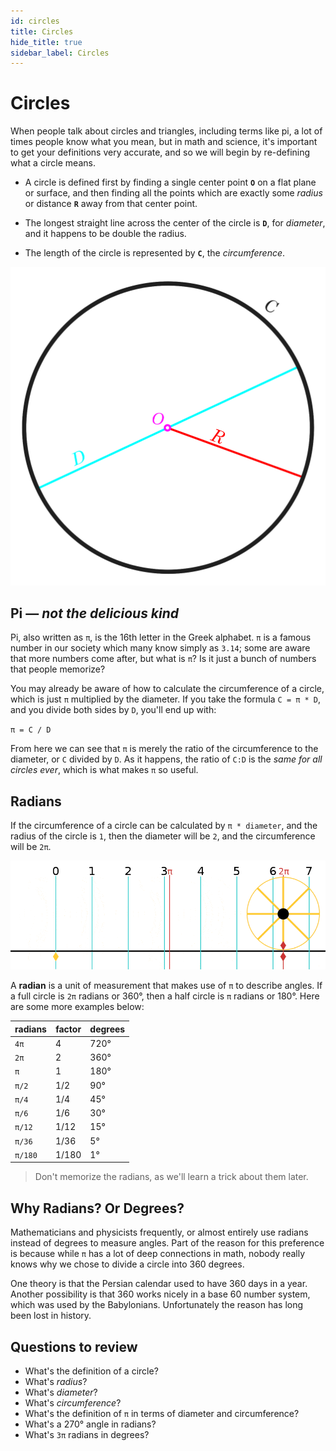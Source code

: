 ```yaml
---
id: circles
title: Circles
hide_title: true
sidebar_label: Circles
---
```


# Circles

When people talk about circles and triangles, including terms like pi, a lot of
times people know what you mean, but in math and science, it's important to get
your definitions very accurate, and so we will begin by re-defining what a
circle means.

* A circle is defined first by finding a single center point **`O`** on a flat
  plane or surface, and then finding all the points which are exactly some
  _radius_ or distance **`R`** away from that center point.

* The longest straight line across the center of the circle is **`D`**, for
  _diameter_, and it happens to be double the radius.

* The length of the circle is represented by **`C`**, the _circumference_.

![circle](/img/circle-0.svg)

## Pi ― _not the delicious kind_

Pi, also written as `π`, is the 16th letter in the Greek alphabet. `π` is a
famous number in our society which many know simply as `3.14`; some are aware
that more numbers come after, but what is `π`? Is it just a bunch of numbers
that people memorize?

You may already be aware of how to calculate the circumference of a circle,
which is just `π` multiplied by the diameter. If you take the formula
`C = π * D`, and you divide both sides by `D`, you'll end up with:

`π = C / D`

From here we can see that `π` is merely the ratio of the circumference to the
diameter, or `C` divided by `D`. As it happens, the ratio of `C:D` is the _same
for all circles ever_, which is what makes `π` so useful.

## Radians

If the circumference of a circle can be calculated by `π * diameter`, and the
radius of the circle is `1`, then the diameter will be `2`, and the
circumference will be `2π`.

![pi-unroll](/img/pi-unroll.gif)

A **radian** is a unit of measurement that makes use of `π` to describe angles.
If a full circle is `2π` radians or 360°, then a half circle is `π` radians or 
180°. Here are some more examples below:

radians | factor  | degrees
------- | ------- | -------
`4π`    | 4       | 720°
`2π`    | 2       | 360°
`π`     | 1       | 180°
`π/2`   | 1/2     | 90°
`π/4`   | 1/4     | 45°
`π/6`   | 1/6     | 30°
`π/12`  | 1/12    | 15°
`π/36`  | 1/36    | 5°
`π/180` | 1/180   | 1°

> Don't memorize the radians, as we'll learn a trick about them later.

## Why Radians? Or Degrees?

Mathematicians and physicists frequently, or almost entirely use radians instead
of degrees to measure angles. Part of the reason for this preference is because
while `π` has a lot of deep connections in math, nobody really knows why we
chose to divide a circle into 360 degrees.

One theory is that the Persian calendar used to have 360 days in a year. Another
possibility is that 360 works nicely in a base 60 number system, which was used
by the Babylonians. Unfortunately the reason has long been lost in history.

## Questions to review

* What's the definition of a circle?
* What's _radius_?
* What's _diameter_?
* What's _circumference_?
* What's the definition of `π` in terms of diameter and circumference?
* What's a 270° angle in radians?
* What's `3π` radians in degrees?
